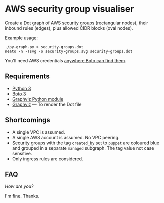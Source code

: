 # AWS security group visualiser

Create a Dot graph of AWS security groups (rectangular nodes), their inbound
rules (edges), plus allowed CIDR blocks (oval nodes).

Example usage:

```
./py-graph.py > security-groups.dot
neato -n -Tsvg -o security-groups.svg security-groups.dot
```

You'll need AWS credentials [anywhere Boto can find them](https://boto3.readthedocs.io/en/latest/guide/configuration.html).

## Requirements

* [Python 3](https://www.python.org/)
* [Boto 3](https://pypi.python.org/pypi/boto3)
* [Graphviz Python module](https://pypi.python.org/pypi/graphviz)
* [Graphviz](http://www.graphviz.org/) — To render the Dot file

## Shortcomings

- A single VPC is assumed.
- A single AWS account is assumed. No VPC peering.
- Security groups with the tag `created_by` set to `puppet` are coloured blue
and grouped in a separate `managed` subgraph. The tag value not case sensitive.
- Only ingress rules are considered.

## FAQ

*How are you?*

I'm fine. Thanks.
